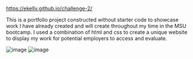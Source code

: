 https://ekellv.github.io/challenge-2/

This is a portfolio project constructed without starter code to showcase work I have already created and will create throughout my time in the MSU bootcamp.
I used a combination of html and css to create a unique website to display my work for potential employers to access and evaluate.

![image](https://user-images.githubusercontent.com/103372188/172061141-7502f6da-c9bd-494c-9981-43a6b5c63cf6.png)
![image](https://user-images.githubusercontent.com/103372188/172061150-f4759135-32c8-43df-9d97-918bd902f989.png)
